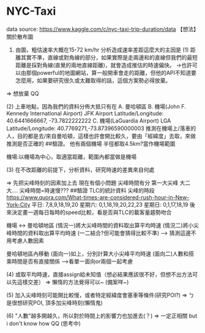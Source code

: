 # NYC-Taxi

data source: https://www.kaggle.com/c/nyc-taxi-trip-duration/data
【想法】關於散布圖
1. 由圖，粗估速率大概在15-72 km/hr
分析造成速率差距這麼大的主因是
(1) 距離其實不準，直線或對角線的部分，如果實際是走兩邊和的直線但我們的最短距離是採對角線(直覺的兩地直線距離)，就會造成推估的時速偏快。
→也許可以由那個powerful的地圖網站，算一般開車會走的距離，但他的API不知道要怎麼用，如果要研究很久或太難取得的話，這個方案勢必得放棄。

=> 想放棄 QQ


(2) 上車地點，因為我們的資料分佈大抵只有在
A. 曼哈頓區
B. 機場(John F. Kennedy International Airport) JFK Airport Latitude/Longitude: 40.6441666667, -73.7822222222
C. 機場(LaGuardia Airport) LGA Latitude/Longitude: 40.7769271,-73.87396590000003
推測在機場上/落車的人，目的都是去/來自曼哈頓，這樣也許會開比較久，要由「經緯度」去取，來做推測是否正確的 ##驗證。
他有兩個機場 半徑都取4.5km?當作機場範圍

機場:以機場為中心，取適當距離，範圍內都當做是機場


(3) 在不改距離的前提下，分析資料，研究時速的差異來自何處

=> 先把尖峰時刻的因素加上去
現在有個小問題 尖峰時間有分 第一大尖峰 大二大....
尖峰時間=時速慢??? ##驗證
TLC的統計資料 尖峰的時段 https://www.quora.com/What-times-are-considered-rush-hour-in-New-York-City
平日: 7,8,9,18,19,20
星期六: 0,1,18,19,20,22,23
星期日: 0,1,17,18,19
後來決定畫一週每日每時的speed比較，看是否與TLC的載客量趨勢吻合


機場 <-> 曼哈頓地區
	(情況一)將大尖峰時間的資料取出算平均時速
	(情況二)將小尖峰時間的資料取出算平均時速
	(一二結合?但可能會猜得比較不準)
	--> 猜測這邊不用考慮人數因素
	
曼哈頓地區內移動
	(面向一)如上，分別計算大小尖峰平均時速
	(面向二)人數和搭乘時間是否有直接關係
	-->看單一面向or兩個一起考慮


(4) 或取平均時速，直接assign給未知值（想必結果應該很不好，但想不出方法可以先這樣交差）
=> 懶惰的方法覺得可以~ (備案咩~)


(5) 加入尖峰時刻可能開比較慢，或者特定經緯度會塞車等條件(研究POI?)
=> ㄅ是很想研究POI, 頂多加尖峰時刻(懶惰鬼)


(6) "人數"越多開越久，所以對於時間上的影響力也加進去(？)
=> 一定正相關 but i don't know how QQ (思考中)


